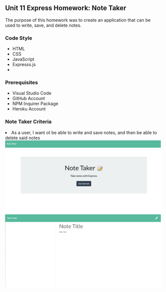 <h2>Unit 11 Express Homework: Note Taker</h2>
The purpose of this homework was to create an application that can be used to write, save, and delete notes. 

<h3>Code Style</h3>
<ul>
  <li>HTML</li>
  <li>CSS</li>
  <li>JavaScript</li>
  <li>Expresss.js</li>
  <li>
</ul>

<h3>Prerequisites</h3>
<ul>
  <li>Visual Studio Code</li>
  <li>GitHub Account</li>
  <li>NPM Inquirer Package</li>
  <li>Heroku Account</li>
</ul>

<h3>Note Taker Criteria</h3>
<li>As a user, I want ot be able to write and save notes, and then be able to delete said notes</li>

<center><img src="notetaker1.png"></center>
<center><img src="notetaker2.png"></center>

